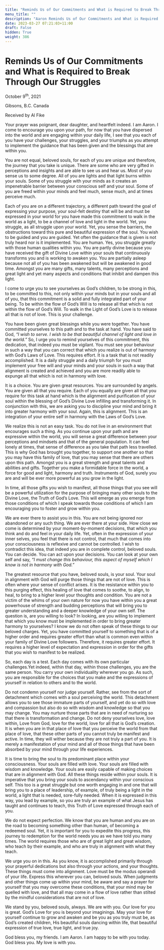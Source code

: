 ```yaml
---
title: "Reminds Us of Our Commitments and What is Required to Break Through Our Struggles"
menu_title: ""
description: "Aaron Reminds Us of Our Commitments and What is Required to Break Through Our Struggles"
date: 2023-03-27 07:21:03+11:00
draft: False
hidden: True
weight: 386
---
```

# Reminds Us of Our Commitments and What is Required to Break Through Our Struggles
October 9<sup>th</sup>, 2021

Gibsons, B.C. Canada

Received by Al Fike


Your prayer was poignant, dear daughter, and heartfelt indeed. I am Aaron. I come to encourage you upon your path, for now that you have dispersed into the world and are engaging within your daily life, I see that you each of you have your challenges, your struggles, and your triumphs as you attempt to implement the guidance that has been given and the blessings that are within you. 

You are not equal, beloved souls, for each of you are unique and therefore, the journey that you take is unique. There are some who are very gifted in perceptions and insights and are able to see us and hear us. Most of you sense us to some degree. All of you are lights and that light burns within your souls. Some of you struggle with your minds as it creates an impenetrable barrier between your conscious self and your soul. Some of you are freed within your minds and feel much, sense much, and at times perceive much.

Each of you are on a different trajectory, a different path toward the goal of expressing your purpose, your soul-felt destiny that will be and must be expressed in your world for you have made this commitment to walk in the world as a light, to be a channel of love and light in the world. Yet, you struggle, as all struggle upon your world. Yet, you sense the barriers, the obstructions toward this pure and beautiful expression of the soul. You wish to be guided and you are guided. Yet often the guidance that is given is not truly heard nor is it implemented. You are human. Yes, you struggle greatly with those human qualities within you. You are partly divine because you have received the gift of Divine Love within your souls that continuously transforms you and is working to awaken you. You are partially asleep because not all of you has been awakened but will be awakened in good time. Amongst you are many gifts, many talents, many perceptions and great light and yet many aspects and conditions that inhibit and dampen this light. 

I come to urge you to see yourselves as God’s children, to be strong in this, to be committed to this, not only within your minds but in your souls and all of you, that this commitment is a solid and fully integrated part of your being. To be within the flow of God’s Will is to release all that which is not within the flow of God’s Will. To walk in the Light of God’s Love is to release all that is not of love. This is your challenge. 

You have been given great blessings while you were together. You have committed yourselves to this path and to the task at hand. You have said to God, *“I wish to serve. I wish to be that beautiful channel of light and love in the world.”* So, I urge you to remind yourselves of this commitment, this dedication, that indeed you must be vigilant. You must see your behaviour in such a way that you can correct that which you realize is out of harmony with God’s Laws of Love. This requires effort. It is a task that is not readily accomplished. It is a daily struggle and a daily triumph for you must implement your free will and your minds and your souls in such a way that alignment is created and achieved and you are more readily able to expunge all that which is not in harmony with love. 

It is a choice. You are given great resources. You are surrounded by angels. You are given all that you require. Each of you equally are given all that you require for this task at hand which is the alignment and purification of your soul within the blessing of God’s Divine Love infilling and transforming it. In conjunction with this, we are asking you to discipline your mind and bring it into greater harmony with your soul. Again, this is alignment. This is an integration of your entire self in harmony with the Laws of God’s Love. 

We realize this is not an easy task. You do not live in an environment that encourages such a thing. As you continue upon your path and are expressive within the world, you will sense a great difference between your perceptions and mindsets and that of the general population. It can feel lonely at times, that sense of difference as you take that path less travelled. This is why God has brought you together, to support one another so that you may have this family of love, that you may sense that there are others upon this path. Amongst you is a great strength and great talents and abilities and gifts. Together you make a formidable force in the world, a force for good and light, harmony and truth. Instruments of God, surely you are and will be ever more powerful as you grow in the light.

In time, all those gifts you wish to manifest, all those things that you see will be a powerful utilization for the purpose of bringing many other souls to the Divine Love, the Truth of God’s Love. This will emerge as you emerge from those conditions of which I speak towards those conditions of which I am encouraging you to foster and grow within you.

We are ever there to assist you in this. You are not being ignored nor abandoned or any such thing. We are ever there at your side. How close we come is determined by your moment-by-moment decisions, that which you think and do and feel in your daily life. Yet, often in the expression of your inner selves, you feel that there is not control, that much that comes into your consciousness is reflexive and cannot be controlled. I wish to contradict this idea, that indeed you are in complete control, beloved souls. You can decide. You can act upon your decisions. You can look at your own self and say, *“I must change this behaviour, this aspect of myself which I know is not in harmony with God.”* 

The greatest resource that you have, beloved souls, is your soul. Your soul in alignment with God will purge those things that are not of love. This is often where your sense of conflict arises. It is the resistance within you to this purging effect, this healing of love that comes to soothe, to align, to heal, to bring to a higher level your thoughts and condition. You are not a victim of the whims of your own nature for now you have within you a great powerhouse of strength and budding perceptions that will bring you to greater understanding and a deeper knowledge of your own self.
The question is, are you willing to look? In looking, are you willing to implement that which you know must be implemented in order to bring greater harmony to yourselves? I know we do not often speak of these things to our beloved charges. Yet, you have committed yourself to something that is of a higher order and requires greater effort than what is common even within your family of Divine Love followers. Therefore, it requires greater effort. It requires a higher level of expectation and expression in order for the gifts that you wish to manifest to be realized. 

So, each day is a test. Each day comes with its own particular challenges.Yet indeed, within that day, within those challenges, you are the same person. You carry your own individuality wherever you go. As such, you are responsible for the choices that you make and the expressions of yourself in relation to others and to the world.

Do not condemn yourself nor judge yourself. Rather, see from the sort of detachment which comes with a soul perceiving the world. This detachment allows you to see those immature parts of yourself, and yet do so with love and compassion but also do so with wisdom and knowledge so that you may change. You may nurture those parts that are in need of nurturing so that there is transformation and change. Do not deny yourselves love, love within, Love from God, love for the world, love for all that is God’s creation. It is when you are in that place of love that you perceive the world from that place of love, that these other parts of you cannot truly be manifest and active. In time, they will wither because they are not truly a part of you. It is merely a manifestation of your mind and all of those things that have been absorbed by your mind through your life experiences. 

It is time to bring the soul to its predominant place within your consciousness. Your souls are filled with love. Your souls are filled with wisdom and knowledge. Your souls are easily capable of making choices that are in alignment with God. All these things reside within your souls. It is imperative that you bring your souls to ascendancy within your conscious self. This too is a great struggle but one worth engaging in and one that will bring you to a place of leadership, of example, of truly being a light in the world, a light that is needed, sore-fully needed. When it is expressed in this way, you lead by example, so you are truly an example of what Jesus has taught and continues to teach, this Truth of Love expressed through each of you.

We do not expect perfection. We know that you are human and you are on the road to becoming something other than human, of becoming a redeemed soul. Yet, it is important for you to expedite this progress, this journey to redemption for the world needs you as we have told you many times. The world requires those who are of great light and great wisdom, who teach by their example, and who are truly in alignment with what they teach.

We urge you on in this. As you know, it is accomplished primarily through your prayerful dedications but also through your actions, and your thoughts. These things must come into alignment. Love must be the modus operandi of your life. Express this wherever you can, beloved souls. When judgments and other things come up within your mind, be aware and say a prayer for yourself that you may overcome these conditions, that your mind may be quelled with love, and that all may come in a flow of love rather than stilted by the mindful considerations that are not of love.

We stand by you, beloved souls, always. We are with you. Our love for you is great. God’s Love for you is beyond your imaginings. May your love for yourself continue to grow and awaken and be you as you truly must be, as God’s created children, His beautiful souls dancing within life, that beautiful expression of true love, true light, and true joy.

God bless you, my friends. I am Aaron. I am happy to be with you today. God bless you. My love is with you.